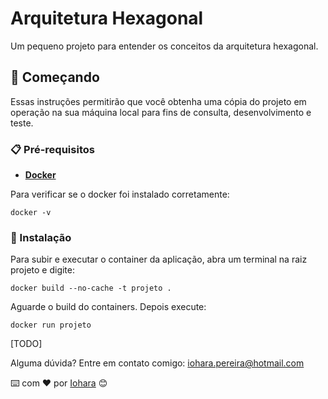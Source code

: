 # Arquitetura Hexagonal

Um pequeno projeto para entender os conceitos da arquitetura hexagonal.

## 🚀 Começando

Essas instruções permitirão que você obtenha uma cópia do projeto em operação na sua máquina local para fins de consulta, desenvolvimento e teste.

### 📋 Pré-requisitos

- **[Docker](https://docs.docker.com/engine/install/)**

Para verificar se o docker foi instalado corretamente:

```
docker -v
```

### 🔧 Instalação

Para subir e executar o container da aplicação, abra um terminal na raiz projeto e digite:

```
docker build --no-cache -t projeto .
```

Aguarde o build do containers. Depois execute:

```
docker run projeto
```

[TODO]

Alguma dúvida? Entre em contato comigo: iohara.pereira@hotmail.com

⌨️ com ❤️ por [Iohara](https://github.com/Iohara1997) 😊
